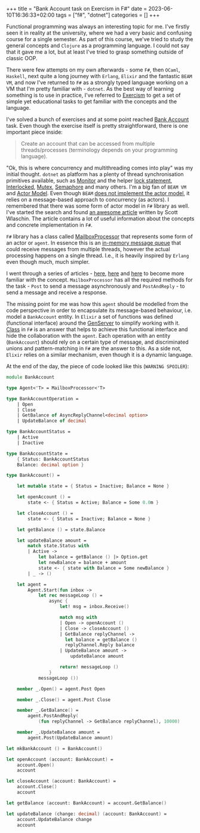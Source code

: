 +++
title = "Bank Account task on Exercism in F#"
date = 2023-06-10T16:36:33+02:00
tags = ["f#", "dotnet"]
categories = []
+++

Functional programming was always an interesting topic for me. I've firstly seen it in reality at the university, where we had a very basic and confusing course for a single semester. As part of this course, we've tried to study the general concepts and `Clojure` as a programming language. I could not say that it gave me a lot, but at least I've tried to grasp something outside of classic OOP.

There were few attempts on my own afterwards - some `F#`, then `OCaml`, `Haskell`, next quite a long journey with `Erlang`, `Elixir` and the fantastic `BEAM VM`, and now I've returned to `F#` as a strongly typed language working on a VM that I'm pretty familiar with - `dotnet`. As the best way of learning something is to use in practice, I've referred to [Exercism](https://exercism.org) to get a set of simple yet educational tasks to get familiar with the concepts and the language.

I've solved a bunch of exercises and at some point reached [Bank Account](https://exercism.org/tracks/fsharp/exercises/bank-account) task. Even though the exercise itself is pretty straightforward, there is one important piece inside:

> Create an account that can be accessed from multiple threads/processes (terminology depends on your programming language).

"Ok, this is where concurrency and multithreading comes into play" was my initial thought. `dotnet` as platform has a plenty of thread synchronisation primitives available, such as [Monitor](https://learn.microsoft.com/en-us/dotnet/api/system.threading.monitor?view=net-7.0) and the helper [lock statement](https://learn.microsoft.com/en-us/dotnet/csharp/language-reference/statements/lock), [Interlocked](https://learn.microsoft.com/en-us/dotnet/api/system.threading.interlocked?view=net-7.0), [Mutex](https://learn.microsoft.com/en-us/dotnet/api/system.threading.mutex?view=net-7.0), [Semaphore](https://learn.microsoft.com/en-us/dotnet/api/system.threading.semaphore?view=net-7.0) and many others. I'm a big fan of `BEAM VM` and [Actor Model](https://en.wikipedia.org/wiki/Actor_model). Even though `BEAM` [does not implement the actor model](https://codesync.global/media/almost-actors-comparing-pony-language-to-beam-languages-erlang-elixir/), it relies on a message-based approach to concurrency (as actors). I remembered that there was some form of actor model in `F#` library as well. I've started the search and found [an awesome article](https://fsharpforfunandprofit.com/posts/concurrency-actor-model/) written by Scott Wlaschin. The article contains a lot of useful information about the concepts and concrete implementation in `F#`.

`F#` library has a class called [MailboxProcessor](https://fsharp.github.io/fsharp-core-docs/reference/fsharp-control-fsharpmailboxprocessor-1.html) that represents some form of an actor or `agent`. In essence this is an [in-memory message queue](https://en.wikibooks.org/wiki/F_Sharp_Programming/MailboxProcessor) that could receive messages from multiple threads, however the actual processing happens on a single thread. I.e., it is heavily inspired by `Erlang` even though much, much simpler.

I went through a series of articles - [here](https://en.wikibooks.org/wiki/F_Sharp_Programming/MailboxProcessor), [here](https://www.developerfusion.com/article/139804/an-introduction-to-f-agents/) and [here](https://learn.microsoft.com/en-us/previous-versions/visualstudio/visual-studio-2010/hh297112(v=vs.100)) to become more familiar with the concept. `MailboxProcessor` has all the required methods for the task - `Post` to send a message asynchronously and  `PostAndReply` - to send a message and receive a response.

The missing point for me was how this `agent` should be modelled from the code perspective in order to encapsulate its message-based behaviour, i.e. model a `BankAccount` entity. In `Elixir` a set of functions was defined (functional interface) around the [GenServer](https://elixir-lang.org/getting-started/mix-otp/genserver.html) to simplify working with it. [Class](https://learn.microsoft.com/en-us/dotnet/fsharp/language-reference/classes) in `F#` is an answer that helps to achieve this functional interface and hide the collaboration with the `agent`. Each operation with an entity (`BankAccount`) should rely on a certain type of message, and discriminated unions and pattern-matching in `F#` are the answer to this. As a side not, `Elixir` relies on a similar mechanism, even though it is a dynamic language.

At the end of the day, the piece of code looked like this (`WARNING SPOILER`):

```fsharp
module BankAccount

type Agent<'T> = MailboxProcessor<'T>

type BankAccountOperation =
    | Open
    | Close
    | GetBalance of AsyncReplyChannel<decimal option>
    | UpdateBalance of decimal

type BankAccountStatus =
    | Active
    | Inactive

type BankAccountState =
    { Status: BankAccountStatus
    Balance: decimal option }

type BankAccount() =

    let mutable state = { Status = Inactive; Balance = None }

    let openAccount () =
        state <- { Status = Active; Balance = Some 0.0m }

    let closeAccount () =
        state <- { Status = Inactive; Balance = None }

    let getBalance () = state.Balance

    let updateBalance amount =
        match state.Status with
        | Active ->
            let balance = getBalance () |> Option.get
            let newBalance = balance + amount
            state <- { state with Balance = Some newBalance }
        | _ -> ()

    let agent =
        Agent.Start(fun inbox ->
            let rec messageLoop () =
                async {
                    let! msg = inbox.Receive()

                    match msg with
                    | Open -> openAccount ()
                    | Close -> closeAccount ()
                    | GetBalance replyChannel ->
                      let balance = getBalance ()
                      replyChannel.Reply balance
                    | UpdateBalance amount ->
                        updateBalance amount

                    return! messageLoop ()
                }
            messageLoop ())

    member _.Open() = agent.Post Open

    member _.Close() = agent.Post Close

    member _.GetBalance() =
        agent.PostAndReply(
            (fun replyChannel -> GetBalance replyChannel), 10000)

    member _.UpdateBalance amount =
        agent.Post(UpdateBalance amount)

let mkBankAccount () = BankAccount()

let openAccount (account: BankAccount) =
    account.Open()
    account

let closeAccount (account: BankAccount) =
    account.Close()
    account

let getBalance (account: BankAccount) = account.GetBalance()

let updateBalance (change: decimal) (account: BankAccount) =
    account.UpdateBalance change
    account
```
